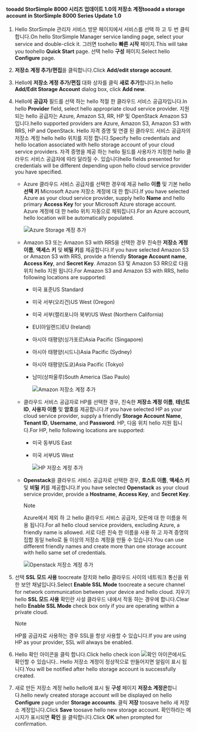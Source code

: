 <!--author=alkohli last changed: 9/17/15-->

#### <a name="tooadd-a-storage-account-in-storsimple-8000-series-update-10"></a><span data-ttu-id="95245-101">tooadd StorSimple 8000 시리즈 업데이트 1.0의 저장소 계정</span><span class="sxs-lookup"><span data-stu-id="95245-101">tooadd a storage account in StorSimple 8000 Series Update 1.0</span></span>
1. <span data-ttu-id="95245-102">Hello StorSimple 관리자 서비스 방문 페이지에서 서비스를 선택 하 고 두 번 클릭 합니다.</span><span class="sxs-lookup"><span data-stu-id="95245-102">On hello StorSimple Manager service landing page, select your service and double-click it.</span></span> <span data-ttu-id="95245-103">그러면 toohello **빠른 시작** 페이지.</span><span class="sxs-lookup"><span data-stu-id="95245-103">This will take you toohello **Quick Start** page.</span></span> <span data-ttu-id="95245-104">선택 hello **구성** 페이지.</span><span class="sxs-lookup"><span data-stu-id="95245-104">Select hello **Configure** page.</span></span>
2. <span data-ttu-id="95245-105">**저장소 계정 추가/편집**을 클릭합니다.</span><span class="sxs-lookup"><span data-stu-id="95245-105">Click **Add/edit storage account**.</span></span>
3. <span data-ttu-id="95245-106">Hello에 **저장소 계정 추가/편집** 대화 상자를 클릭 **새로 추가**합니다.</span><span class="sxs-lookup"><span data-stu-id="95245-106">In hello **Add/Edit Storage Account** dialog box, click **Add new**.</span></span>
4. <span data-ttu-id="95245-107">Hello에 **공급자** 필드를 선택 하는 hello 적절 한 클라우드 서비스 공급자입니다.</span><span class="sxs-lookup"><span data-stu-id="95245-107">In hello **Provider** field, select hello appropriate cloud service provider.</span></span> <span data-ttu-id="95245-108">지원 되는 hello 공급자는 Azure, Amazon S3, RR, HP 및 OpenStack Amazon S3입니다.</span><span class="sxs-lookup"><span data-stu-id="95245-108">hello supported providers are Azure, Amazon S3, Amazon S3 with RRS, HP and OpenStack.</span></span> <span data-ttu-id="95245-109">Hello 자격 증명 및 연결 된 클라우드 서비스 공급자의 저장소 계정 hello hello 위치를 지정 합니다.</span><span class="sxs-lookup"><span data-stu-id="95245-109">Specify hello credentials and hello location associated with hello storage account of your cloud service providers.</span></span> <span data-ttu-id="95245-110">자격 증명을 제공 하는 hello 필드를 사용자가 지정한 hello 클라우드 서비스 공급자에 따라 달라질 수. 있습니다</span><span class="sxs-lookup"><span data-stu-id="95245-110">hello fields presented for credentials will be different depending upon hello cloud service provider you have specified.</span></span> 
   
   * <span data-ttu-id="95245-111">Azure 클라우드 서비스 공급자를 선택한 경우에 제공 hello **이름** 및 기본 hello **선택 키** Microsoft Azure 저장소 계정에 대 한 합니다.</span><span class="sxs-lookup"><span data-stu-id="95245-111">If you have selected Azure as your cloud service provider, supply hello **Name** and hello primary **Access Key** for your Microsoft Azure storage account.</span></span> <span data-ttu-id="95245-112">Azure 계정에 대 한 hello 위치 자동으로 채워집니다.</span><span class="sxs-lookup"><span data-stu-id="95245-112">For an Azure account, hello location will be automatically populated.</span></span>
     
        ![Azure Storage 계정 추가](./media/storsimple-configure-new-storage-account-u1/AddAzureStorageaccount-include.png)
   * <span data-ttu-id="95245-114">Amazon S3 또는 Amazon S3 with RRS을 선택한 경우 친숙한 **저장소 계정 이름**, **액세스 키** 및 **비밀 키**를 제공합니다.</span><span class="sxs-lookup"><span data-stu-id="95245-114">If you have selected Amazon S3 or Amazon S3 with RRS, provide a friendly **Storage Account name**, **Access Key**, and **Secret Key**.</span></span> <span data-ttu-id="95245-115">Amazon S3 및 Amazon S3 RR으로 다음 위치 hello 지원 됩니다.</span><span class="sxs-lookup"><span data-stu-id="95245-115">For Amazon S3 and Amazon S3 with RRS, hello following locations are supported:</span></span>
     
     * <span data-ttu-id="95245-116">미국 표준</span><span class="sxs-lookup"><span data-stu-id="95245-116">US Standard</span></span>
     * <span data-ttu-id="95245-117">미국 서부(오리건)</span><span class="sxs-lookup"><span data-stu-id="95245-117">US West (Oregon)</span></span>
     * <span data-ttu-id="95245-118">미국 서부(캘리포니아 북부)</span><span class="sxs-lookup"><span data-stu-id="95245-118">US West (Northern California)</span></span>
     * <span data-ttu-id="95245-119">EU(아일랜드)</span><span class="sxs-lookup"><span data-stu-id="95245-119">EU (Ireland)</span></span>
     * <span data-ttu-id="95245-120">아시아 태평양(싱가포르)</span><span class="sxs-lookup"><span data-stu-id="95245-120">Asia Pacific (Singapore)</span></span>
     * <span data-ttu-id="95245-121">아시아 태평양(시드니)</span><span class="sxs-lookup"><span data-stu-id="95245-121">Asia Pacific (Sydney)</span></span>
     * <span data-ttu-id="95245-122">아시아 태평양(도쿄)</span><span class="sxs-lookup"><span data-stu-id="95245-122">Asia Pacific (Tokyo)</span></span>
     * <span data-ttu-id="95245-123">남미(상파울루)</span><span class="sxs-lookup"><span data-stu-id="95245-123">South America (Sao Paulo)</span></span>
       
       ![Amazon 저장소 계정 추가](./media/storsimple-configure-new-storage-account-u1/AddAmazonStorageaccount-include.png)
   * <span data-ttu-id="95245-125">클라우드 서비스 공급자로 HP를 선택한 경우, 친숙한 **저장소 계정 이름**, **테넌트 ID**, **사용자 이름** 및 **암호**를 제공합니다.</span><span class="sxs-lookup"><span data-stu-id="95245-125">If you have selected HP as your cloud service provider, supply a friendly **Storage Account Name**, **Tenant ID**, **Username**, and **Password**.</span></span> <span data-ttu-id="95245-126">HP, 다음 위치 hello 지원 됩니다.</span><span class="sxs-lookup"><span data-stu-id="95245-126">For HP, hello following locations are supported:</span></span>
     
     * <span data-ttu-id="95245-127">미국 동부</span><span class="sxs-lookup"><span data-stu-id="95245-127">US East</span></span>
     * <span data-ttu-id="95245-128">미국 서부</span><span class="sxs-lookup"><span data-stu-id="95245-128">US West</span></span>
       
       ![HP 저장소 계정 추가](./media/storsimple-configure-new-storage-account-u1/AddHPStorageaccount-include.png)
   * <span data-ttu-id="95245-130">**Openstack**을 클라우드 서비스 공급자로 선택한 경우, **호스트 이름**, **액세스 키** 및 **비밀 키**를 제공합니다.</span><span class="sxs-lookup"><span data-stu-id="95245-130">If you have selected **Openstack** as your cloud service provider, provide a **Hostname**, **Access Key**, and **Secret Key**.</span></span>
     
     > [!NOTE]
     > <span data-ttu-id="95245-131">Azure에서 제외 하 고 hello 클라우드 서비스 공급자, 모든에 대 한 이름을 허용 됩니다.</span><span class="sxs-lookup"><span data-stu-id="95245-131">For all hello cloud service providers, excluding Azure, a friendly name is allowed.</span></span> <span data-ttu-id="95245-132">서로 다른 친숙 한 이름을 사용 하 고 자격 증명의 집합 동일 hello로 둘 이상의 저장소 계정을 만들 수 있습니다.</span><span class="sxs-lookup"><span data-stu-id="95245-132">You can use different friendly names and create more than one storage account with hello same set of credentials.</span></span>
     > 
     > 
     
        ![Openstack 저장소 계정 추가](./media/storsimple-configure-new-storage-account-u1/AddOpenstackStorageaccount-include.png)
5. <span data-ttu-id="95245-134">선택 **SSL 모드 사용** toocreate 장치와 hello 클라우드 사이의 네트워크 통신을 위한 보안 채널입니다.</span><span class="sxs-lookup"><span data-stu-id="95245-134">Select **Enable SSL Mode** toocreate a secure channel for network communication between your device and hello cloud.</span></span> <span data-ttu-id="95245-135">지우기 hello **SSL 모드 사용** 확인란 사설 클라우드 내에서 작동 하는 경우에 합니다.</span><span class="sxs-lookup"><span data-stu-id="95245-135">Clear hello **Enable SSL Mode** check box only if you are operating within a private cloud.</span></span>
   
   > [!NOTE]
   > <span data-ttu-id="95245-136">HP를 공급자로 사용하는 경우 SSL을 항상 사용할 수 있습니다.</span><span class="sxs-lookup"><span data-stu-id="95245-136">If you are using HP as your provider, SSL will always be enabled.</span></span>
   > 
   > 
6. <span data-ttu-id="95245-137">Hello 확인 아이콘을 클릭 합니다.</span><span class="sxs-lookup"><span data-stu-id="95245-137">Click hello check icon</span></span> ![확인 아이콘](./media/storsimple-configure-new-storage-account/HCS_CheckIcon-include.png)<span data-ttu-id="95245-139">에서도 확인할 수 있습니다.</span><span class="sxs-lookup"><span data-stu-id="95245-139">.</span></span> <span data-ttu-id="95245-140">Hello 저장소 계정이 정상적으로 만들어지면 알림이 표시 됩니다.</span><span class="sxs-lookup"><span data-stu-id="95245-140">You will be notified after hello storage account is successfully created.</span></span>
7. <span data-ttu-id="95245-141">새로 만든 저장소 계정 hello hello에 표시 될 **구성** 페이지 **저장소 계정은**합니다.</span><span class="sxs-lookup"><span data-stu-id="95245-141">hello newly created storage account will be displayed on hello **Configure** page under **Storage accounts**.</span></span> <span data-ttu-id="95245-142">클릭 **저장** toosave hello 새 저장소 계정입니다.</span><span class="sxs-lookup"><span data-stu-id="95245-142">Click **Save** toosave hello new storage account.</span></span> <span data-ttu-id="95245-143">확인하라는 메시지가 표시되면 **확인** 을 클릭합니다.</span><span class="sxs-lookup"><span data-stu-id="95245-143">Click **OK** when prompted for confirmation.</span></span>

